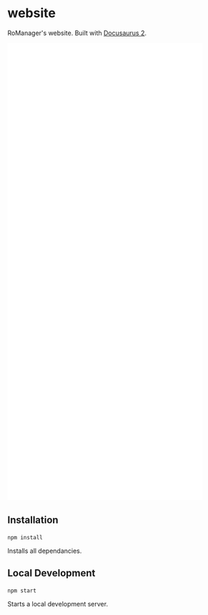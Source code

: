 # website

RoManager's website. Built with [Docusaurus 2](https://v2.docusaurus.io/).

![Metrics](https://raw.githubusercontent.com/jaydensar/jaydensar/metrics_romanager_website/github-metrics.svg)

## Installation

```
npm install
```

Installs all dependancies.

## Local Development

```
npm start
```

Starts a local development server.
